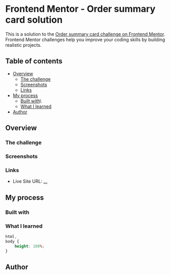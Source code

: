 # Frontend Mentor - Order summary card solution

This is a solution to the [Order summary card challenge on Frontend Mentor](https://www.frontendmentor.io/challenges/order-summary-component-QlPmajDUj). Frontend Mentor challenges help you improve your coding skills by building realistic projects. 

## Table of contents

- [Overview](#overview)
  - [The challenge](#the-challenge)
  - [Screenshots](#screenshots)
  - [Links](#links)
- [My process](#my-process)
  - [Built with](#built-with)\
  - [What I learned](#what-i-learned)
- [Author](#author)

## Overview

### The challenge

### Screenshots

### Links

- Live Site URL: [...](...)

## My process

### Built with

### What I learned

<!-- CSS Reset -->

<!-- vh vs 100% in html, body -->
```css
html,
body {
    height: 100%;
}
```


## Author